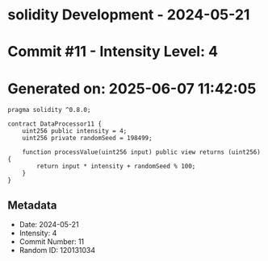 ﻿# solidity Development - 2024-05-21
# Commit #11 - Intensity Level: 4
# Generated on: 2025-06-07 11:42:05
```solidity
pragma solidity ^0.8.0;

contract DataProcessor11 {
    uint256 public intensity = 4;
    uint256 private randomSeed = 198499;

    function processValue(uint256 input) public view returns (uint256) {
        return input * intensity + randomSeed % 100;
    }
}
```
## Metadata
- Date: 2024-05-21
- Intensity: 4
- Commit Number: 11
- Random ID: 120131034
